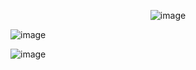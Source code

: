 <center>
    
![image](https://github.com/carloscolchinec/pis-istb232/assets/75394232/ad53280a-02a7-421b-968e-9509a352ffc6)
</center>

![image](https://github.com/carloscolchinec/pis-istb232/assets/75394232/f594dcef-cec1-4827-94e9-3cc0cc99d411)


![image](https://github.com/carloscolchinec/pis-istb232/assets/75394232/de921cf8-52c9-45fb-b721-830554a3fe14)
